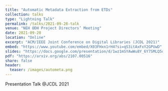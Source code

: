 ```yaml
---
title: "Automatic Metadata Extraction from ETDs"
collection: talks
type: "Lightning Talk"
permalink: /talks/2021-09-28-talk
venue: "NEH ODH Project Directors’ Meeting"
date: 2021-09-28
location: "Online"
excerpt: "ACM/IEEE Joint Conference on Digital Libraries (JCDL 2021)"
embed: "https://www.youtube.com/embed/X03FHxn1rH4?si=qS3itAxFxY2GPUwD"
slides: "https://docs.google.com/presentation/d/1wz1mSYAwWu8Y_6Y7SMLQ5oSgaWsFLEOasgXFD01nI0A/edit?usp=sharing"
pdf: "https://arxiv.org/abs/2107.00516"
share: false
header:
  teaser: /images/autometa.png
---
```

Presentation Talk @JCDL 2021